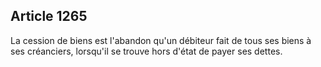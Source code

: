Article 1265
----
La cession de biens est l'abandon qu'un débiteur fait de tous ses biens à ses
créanciers, lorsqu'il se trouve hors d'état de payer ses dettes.
